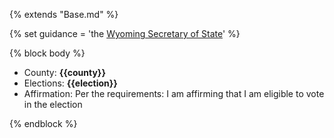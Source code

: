 {% extends "Base.md" %}

{% set guidance = 'the [Wyoming Secretary of State](https://sos.wyo.gov/Elections/State/AbsenteeVoting.aspx)' %}

{% block body %}
- County: **{{county}}**
- Elections: **{{election}}**
- Affirmation: Per the requirements: I am affirming that I am eligible to vote in the election

{% endblock %}
